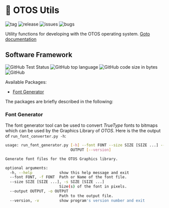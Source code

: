 # :wrench: OTOS Utils 
![tag](https://img.shields.io/github/v/tag/SebastianOberschwendtner/otos-utils?color=green)
![release](https://img.shields.io/github/v/release/SebastianOberschwendtner/otos-utils?color=green)
![issues](https://img.shields.io/github/issues-raw/SebastianOberschwendtner/otos-utils)
![bugs](https://img.shields.io/github/issues/SebastianOberschwendtner/otos-utils/bug?color=red)

Utility functions for developing with the OTOS operating system. [Goto documentation](www.sebastianoberschwendtner.github.io/OTOS-Utils/)


## Software Framework
![GitHub Test Status](https://img.shields.io/github/actions/status/SebastianOberschwendtner/otos-utils/code_quality.yml?branch=main?label=test)
![GitHub top language](https://img.shields.io/github/languages/top/SebastianOberschwendtner/otos-utils?color=brightgreen)
![GitHub code size in bytes](https://img.shields.io/github/languages/code-size/SebastianOberschwendtner/otos-utils)
![GitHub](https://img.shields.io/github/license/SebastianOberschwendtner/otos-utils)

Available Packages:
- [Font Generator](#font-generator)

The packages are briefly described in the following:

### Font Generator
The font generator tool can be used to convert *TrueType* fonts to bitmaps which can be used by the Graphics Library of *OTOS*.
Here is the the output of `run_font_converter.py -h`:
```bash
usage: run_font_generator.py [-h] --font FONT --size SIZE [SIZE ...] --output
                             OUTPUT [--version]

Generate font files for the OTOS Graphics library.

optional arguments:
  -h, --help            show this help message and exit
  --font FONT, -f FONT  Path or Name of the font file.
  --size SIZE [SIZE ...], -s SIZE [SIZE ...]
                        Size(s) of the font in pixels.
  --output OUTPUT, -o OUTPUT
                        Path to the output file.
  --version, -v         show program's version number and exit
```
